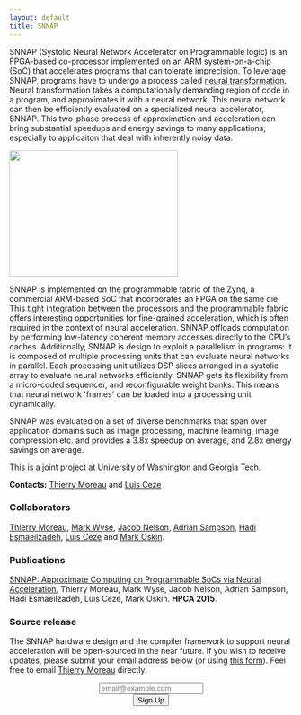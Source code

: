 ```yaml
---
layout: default
title: SNNAP
---
```

SNNAP (Systolic Neural Network Accelerator on Programmable logic) is an FPGA-based co-processor implemented on an ARM system-on-a-chip (SoC) that accelerates programs that can tolerate imprecision. To leverage SNNAP, programs have to undergo a process called [neural transformation](http://sampa.cs.washington.edu/research/approximation/npu.html). Neural transformation takes a computationally demanding region of code in a program, and approximates it with a neural network. This neural network can then be efficiently evaluated on a specialized neural accelerator, SNNAP. This two-phase process of approximation and acceleration can bring substantial speedups and energy savings to many applications, especially to applicaiton that deal with inherently noisy data.

<img src="{{ site.base }}/img/snnap.png" class="illustration"
  style="width: 300px; height: 225px;">

SNNAP is implemented on the programmable fabric of the Zynq, a commercial ARM-based SoC that incorporates an FPGA on the same die. This tight integration between the processors and the programmable fabric offers interesting opportunities for fine-grained acceleration, which is often required in the context of neural acceleration. SNNAP offloads computation by performing low-latency coherent memory accesses directly to the CPU’s caches. Additionally, SNNAP is design to exploit a parallelism in programs: it is composed of multiple processing units that can evaluate neural networks in parallel. Each processing unit utilizes DSP slices arranged in a systolic array to evaluate neural networks efficiently. SNNAP gets its flexibility from a micro-coded sequencer, and reconfigurable weight banks. This means that neural network 'frames' can be loaded into a processing unit dynamically.

SNNAP was evaluated on a set of diverse benchmarks that span over application domains such as image processing, machine learning, image compression etc. and provides a 3.8x speedup on average, and 2.8x energy savings on average.

This is a joint project at University of Washington and Georgia Tech.

**Contacts:** [Thierry Moreau][] and [Luis Ceze][]

[Thierry Moreau]: http://homes.cs.washington.edu/~moreau/
[Luis Ceze]: http://homes.cs.washington.edu/~luisceze/

### Collaborators

[Thierry Moreau](http://www.cs.washington.edu/homes/moreau/),
[Mark Wyse](http://homes.cs.washington.edu/homes/wysem/),
[Jacob Nelson](http://www.cs.washington.edu/homes/nelson/),
[Adrian Sampson](http://www.cs.washington.edu/homes/asampson/),
[Hadi Esmaeilzadeh](http://www.cc.gatech.edu/~hadi/),
[Luis Ceze](http://www.cs.washington.edu/homes/luisceze/) and
[Mark Oskin](http://www.cs.washington.edu/homes/oskin/).

### Publications

[SNNAP: Approximate Computing on Programmable SoCs via Neural Acceleration.](http://homes.cs.washington.edu/~asampson/media/papers/snnap-hpca2015.pdf)
Thierry Moreau, Mark Wyse, Jacob Nelson, Adrian Sampson, Hadi Esmaeilzadeh, Luis Ceze, Mark Oskin. **HPCA
2015**.

### Source release

The SNNAP hardware design and the compiler framework to support neural acceleration will be open-sourced in the near future.
If you wish to receive updates, please submit your email address below (or using [this form](https://docs.google.com/forms/d/1PCy3a6rK03DA3xL5hkXf28crINxFQW95shkbyyirLn8/viewform?usp=send_form)). Feel free to email [Thierry Moreau](http://www.cs.washington.edu/homes/moreau/) directly.

<form action="https://docs.google.com/forms/d/1PCy3a6rK03DA3xL5hkXf28crINxFQW95shkbyyirLn8/formResponse" method="POST" class="form-inline" style="margin-bottom: 1em; text-align: center;">
  <div class="form-group">
    <input type="email" name="entry.2066739288" value="" placeholder="email@example.com" class="form-control">
  </div>
    <input type="hidden" name="draftResponse" value="[,,&quot;5156067022162842094&quot;]
    ">
    <input type="hidden" name="pageHistory" value="0">
    <input type="hidden" name="fbzx" value="5156067022162842094">
    <input type="submit" name="submit" value="Sign Up" class="btn btn-default">
</form>
